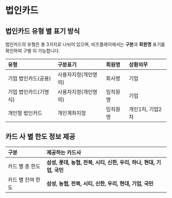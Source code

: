 # 법인카드

## 법인카드 유형 별 표기 방식

법인카드의 유형은 총 3가지로 나뉘어 있으며, 비즈플레이에서는 **구분**과 **회원명** 표기를 확인하여 구별 이 가능합니다.

| 유형 | 구분표기 | 회원명 | 상환의무 |
| :--- | :--- | :--- | :--- |
| 기업 법인카드\(공용\) | 사용자지정\(개인명의\) | 회사명 | 기업 |
| 기업 법인카드\(기명식\) | 사용자지정\(개인명의\) | 임직원명 | 기업 |
| 개인형 법인카드 | 개인계좌지정 | 임직원명 | 개인1차, 기업2차 |

## 카드 사 별 한도 정보 제공

| 구분 | 제공하는 카드사 |
| :--- | :--- |
| 카드 별 총 한도 | **삼성, 롯데, 농협, 전북, 시티, 신한, 우리, 하나, 현대, 기업, 국민** |
| 카드 별 잔여 한도 | **삼성, 농협, 전북, 시티, 신한, 우리, 현대, 기업, 국민** |

